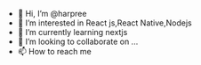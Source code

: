 - 👋 Hi, I’m @harpree
- 👀 I’m interested in React js,React Native,Nodejs 
- 🌱 I’m currently learning nextjs
- 💞️ I’m looking to collaborate on ...
- 📫 How to reach me 

